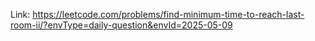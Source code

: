 Link: https://leetcode.com/problems/find-minimum-time-to-reach-last-room-ii/?envType=daily-question&envId=2025-05-09